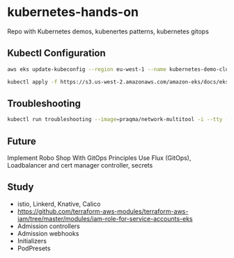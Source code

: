 # kubernetes-hands-on
Repo with Kubernetes demos, kubenertes patterns, kubernetes gitops


## Kubectl Configuration

```bash
aws eks update-kubeconfig --region eu-west-1 --name kubernetes-demo-cluster --profile outscope-tests

kubectl apply -f https://s3.us-west-2.amazonaws.com/amazon-eks/docs/eks-console-full-access.yaml
```

## Troubleshooting

```bash
kubectl run troubleshooting --image=praqma/network-multitool -i --tty -- sh
```

## Future

Implement Robo Shop With GitOps Principles
Use Flux (GitOps), Loadbalancer and cert manager controller, secrets

## Study

* istio, Linkerd, Knative, Calico
* https://github.com/terraform-aws-modules/terraform-aws-iam/tree/master/modules/iam-role-for-service-accounts-eks
* Admission controllers
* Admission webhooks
* Initializers
* PodPresets
